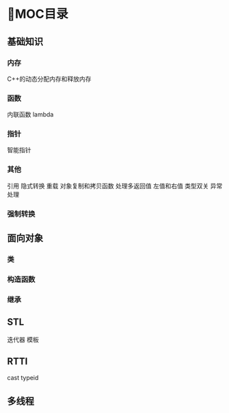 # 📖MOC目录
## 基础知识
### 内存
C++的动态分配内存和释放内存
### 函数
内联函数
lambda

### 指针
智能指针
### 其他
引用
隐式转换
重载
对象复制和拷贝函数
处理多返回值
左值和右值
类型双关
异常处理
### 强制转换

## 面向对象
### 类
### 构造函数
### 继承

## STL
迭代器
模板
## RTTI
cast
typeid
## 多线程